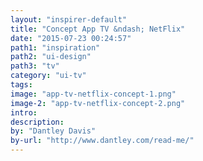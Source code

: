 ```yaml
---
layout: "inspirer-default"
title: "Concept App TV &ndash; NetFlix"
date: "2015-07-23 00:24:57"
path1: "inspiration"
path2: "ui-design"
path3: "tv"
category: "ui-tv"
tags:
image: "app-tv-netflix-concept-1.png"
image-2: "app-tv-netflix-concept-2.png"
intro:
description:
by: "Dantley Davis"
by-url: "http://www.dantley.com/read-me/"
---
```

